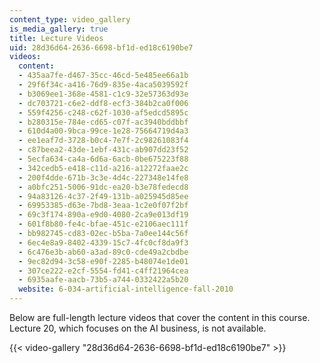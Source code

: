 ```yaml
---
content_type: video_gallery
is_media_gallery: true
title: Lecture Videos
uid: 28d36d64-2636-6698-bf1d-ed18c6190be7
videos:
  content:
  - 435aa7fe-d467-35cc-46cd-5e485ee66a1b
  - 29f6f34c-a416-76d9-835e-4aca5039592f
  - b3069ee1-368e-4581-c1c9-32e57363d93e
  - dc703721-c6e2-ddf8-ecf3-384b2ca0f006
  - 559f4256-c248-c62f-1030-af5edcd5895c
  - b280315e-784e-cd65-c07f-ac3940bddbbf
  - 610d4a00-9bca-99ce-1e28-75664719d4a3
  - ee1eaf7d-3728-b0c4-7e7f-2c98261083f4
  - c87beea2-43de-1ebf-431c-ab907dd23f52
  - 5ecfa634-ca4a-6d6a-6acb-0be675223f88
  - 342cedb5-e418-c11d-a216-a12272faae2c
  - 200f4dde-671b-3c3e-4d4c-227348e14fe8
  - a0bfc251-5006-91dc-ea20-b3e78fedecd8
  - 94a83126-4c37-2f49-131b-a025945d85ee
  - 69953385-d63e-7bd8-3eaa-1c2e0f07f2bf
  - 69c3f174-890a-e9d0-4080-2ca9e013df19
  - 601f8b80-fe4c-bfae-451c-e2106aec111f
  - bb982745-cd83-02ec-b5ba-7a0ee144c56f
  - 6ec4e8a9-8402-4339-15c7-4fc0cf8da9f3
  - 6c476e3b-ab60-a3ad-89c0-cde49a2cbdbe
  - 9ec82d94-3c58-e90f-2285-b48074e1de01
  - 307ce222-e2cf-5554-fd41-c4ff21964cea
  - 6935aafe-aacb-73b5-a744-0332422a5b20
  website: 6-034-artificial-intelligence-fall-2010
---
```


Below are full-length lecture videos that cover the content in this course. Lecture 20, which focuses on the AI business, is not available.

{{< video-gallery "28d36d64-2636-6698-bf1d-ed18c6190be7" >}}

